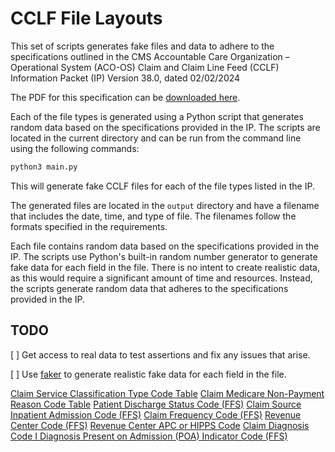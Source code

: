 # CCLF File Layouts

This set of scripts generates fake files and data to adhere to the
specifications outlined in the CMS Accountable Care Organization – Operational
System (ACO-OS) Claim and Claim Line Feed (CCLF) Information Packet (IP) Version
38.0, dated 02/02/2024

The PDF for this specification can be
[downloaded here](https://www.cms.gov/files/document/cclf-information-packet.pdf).

Each of the file types is generated using a Python script that generates random
data based on the specifications provided in the IP. The scripts are located in
the current directory and can be run from the command line using the following
commands:

```bash
python3 main.py
```

This will generate fake CCLF files for each of the file types listed in the IP.

The generated files are located in the `output` directory and have a filename
that includes the date, time, and type of file. The filenames follow the formats
specified in the requirements.

Each file contains random data based on the specifications provided in the IP.
The scripts use Python's built-in random number generator to generate fake data
for each field in the file. There is no intent to create realistic data, as this
would require a significant amount of time and resources. Instead, the scripts
generate random data that adheres to the specifications provided in the IP.

## TODO

[ ] Get access to real data to test assertions and fix any issues that arise.

[ ] Use [faker](https://github.com/joke2k/faker) to generate realistic fake data
for each field in the file.

[Claim Service Classification Type Code Table](https://resdac.org/cms-data/variables/claim-service-classification-type-code-ffs)
[Claim Medicare Non-Payment Reason Code Table](https://resdac.org/sites/datadocumentation.resdac.org/files/Claim%20Medicare%20Non-Payment%20Reason%20Code%20Table.txt)
[Patient Discharge Status Code (FFS)](https://resdac.org/sites/datadocumentation.resdac.org/files/Patient%20Discharge%20Status%20Code%20Table%20%28FFS%29.txt)
[Claim Source Inpatient Admission Code (FFS)](https://resdac.org/cms-data/variables/claim-source-inpatient-admission-code-ffs)
[Claim Frequency Code (FFS)](https://resdac.org/cms-data/variables/claim-frequency-code-ffs)
[Revenue Center Code (FFS)](https://resdac.org/cms-data/variables/revenue-center-code-ffs)
[Revenue Center APC or HIPPS Code](https://resdac.org/cms-data/variables/revenue-center-apc-or-hipps-code)
[Claim Diagnosis Code I Diagnosis Present on Admission (POA) Indicator Code (FFS)](https://resdac.org/cms-data/variables/claim-diagnosis-code-i-diagnosis-present-admission-poa-indicator-code-ffs)
